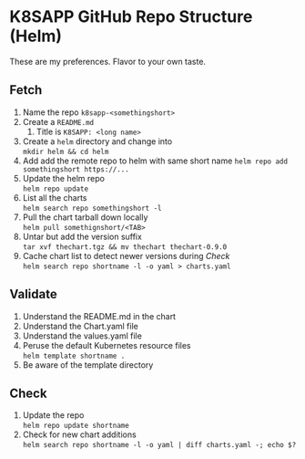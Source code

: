# K8SAPP GitHub Repo Structure (Helm)

These are my preferences. Flavor to your own taste.

## Fetch

1. Name the repo `k8sapp-<somethingshort>`
1. Create a `README.md`
   1. Title is `K8SAPP: <long name>`
1. Create a `helm` directory and change into  
   `mkdir helm && cd helm`
1. Add add the remote repo to helm with same short name
   `helm repo add somethingshort https://...`
1. Update the helm repo  
   `helm repo update`
1. List all the charts  
   `helm search repo somethingshort -l`
1. Pull the chart tarball down locally   
   `helm pull somethignshort/<TAB>`
1. Untar but add the version suffix  
   `tar xvf thechart.tgz && mv thechart thechart-0.9.0`
1. Cache chart list to detect newer versions during *Check*  
   `helm search repo shortname -l -o yaml > charts.yaml`

## Validate

1. Understand the README.md in the chart
1. Understand the Chart.yaml file
1. Understand the values.yaml file
1. Peruse the default Kubernetes resource files  
   `helm template shortname .`
1. Be aware of the template directory

## Check

1. Update the repo  
   `helm repo update shortname`
1. Check for new chart additions  
   `helm search repo shortname -l -o yaml | diff charts.yaml -; echo $?`

